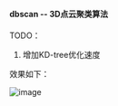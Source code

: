 #### dbscan -- 3D点云聚类算法

TODO：
  1. 增加KD-tree优化速度


效果如下：

![image](https://user-images.githubusercontent.com/35683341/132171089-1f44b42e-f112-467b-bfa0-04b689c10c17.png)

